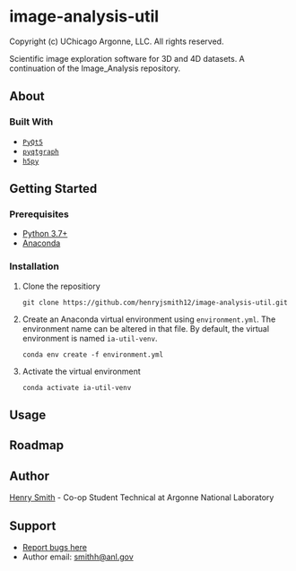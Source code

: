 # image-analysis-util

Copyright (c) UChicago Argonne, LLC. All rights reserved.

Scientific image exploration software for 3D and 4D datasets. A continuation of the Image_Analysis repository.

## About

### Built With

* [`PyQt5`](https://pypi.org/project/PyQt5/)
* [`pyqtgraph`](https://pypi.org/project/pyqtgraph/)
* [`h5py`](https://pypi.org/project/h5py/)

## Getting Started

### Prerequisites

* [Python 3.7+](https://www.python.org/downloads/)
* [Anaconda](https://www.anaconda.com/products/individual)

### Installation

1. Clone the repositiory

   ```
   git clone https://github.com/henryjsmith12/image-analysis-util.git
   ```
2. Create an Anaconda virtual environment using `environment.yml`. The environment name can be altered in that file. By default, the virtual environment is named `ia-util-venv`.

   ```
   conda env create -f environment.yml
   ```
3. Activate the virtual environment

   ```
   conda activate ia-util-venv
   ```

## Usage

## Roadmap

## Author

[Henry Smith](https://www.linkedin.com/in/henry-smith-5956a0189/) - Co-op Student Technical at Argonne National Laboratory

## Support

* [Report bugs here](https://github.com/henryjsmith12/image-analysis-util/issues)
* Author email: [smithh@anl.gov](smithh@anl.gov)
